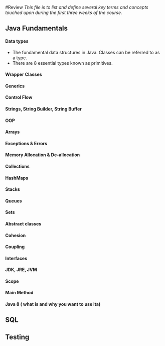 #Review
*This file is to list and define several key terms and concepts touched upon during the first three weeks of the course.*

## Java Fundamentals

 #### Data types
 - The fundamental data structures in Java. Classes can be referred to as a type. 
 - There are 8 essential types known as primitives.
 
 #### **Wrapper Classes**
 #### Generics          
 #### Control Flow
 #### **Strings**, String Builder, String Buffer
 #### OOP 
 #### **Arrays**
 #### **Exceptions & Errors**
 #### **Memory Allocation & De-allocation**
 #### **Collections**
 ####  HashMaps 
 #### Stacks 
 #### Queues
 #### Sets
 #### Abstract classes
 #### Cohesion 
 #### Coupling
 #### Interfaces
 #### JDK, JRE, JVM
 #### Scope
 #### Main Method
 #### Java 8 ( what is and why you want to use ita)

## SQL

## Testing 
 